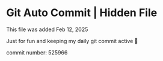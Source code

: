 # Git Auto Commit | Hidden File

This file was added Feb 12, 2025

Just for fun and keeping my daily git commit active 🤪

commit number: 525966
